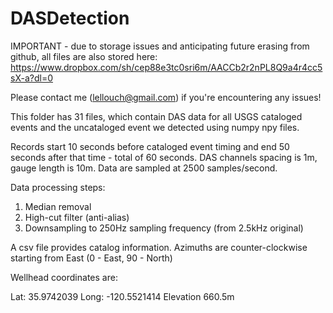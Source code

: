 # DASDetection

IMPORTANT - due to storage issues and anticipating future erasing from github, all files are also stored here:
https://www.dropbox.com/sh/cep88e3tc0sri6m/AACCb2r2nPL8Q9a4r4cc5sX-a?dl=0

Please contact me (lellouch@gmail.com) if you're encountering any issues!

This folder has 31 files, which contain DAS data for all USGS cataloged events and the uncataloged event we detected using numpy npy files.

Records start 10 seconds before cataloged event timing and end 50 seconds after that time - total of 60 seconds. 
DAS channels spacing is 1m, gauge length is 10m.
Data are sampled at 2500 samples/second.

Data processing steps:
1) Median removal
2) High-cut filter (anti-alias)
3) Downsampling to 250Hz sampling frequency (from 2.5kHz original)

A csv file provides catalog information. Azimuths are counter-clockwise starting from East (0 - East, 90 - North)

Wellhead coordinates are:

Lat: 35.9742039
Long: -120.5521414
Elevation 660.5m
